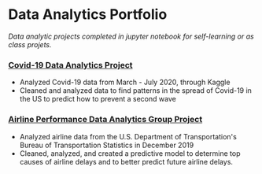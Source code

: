 # Data Analytics Portfolio
*Data analytic projects completed in jupyter notebook for self-learning or as class projets.*

### [Covid-19 Data Analytics Project](https://github.com/smchi99/Data-Analytics-Portfolio/blob/main/COVID-19%20Data.ipynb)
- Analyzed Covid-19 data from March - July 2020, through Kaggle
- Cleaned and analyzed data to find patterns in the spread of Covid-19 in the US to predict how to prevent a second wave

### [Airline Performance Data Analytics Group Project](https://github.com/smchi99/Data-Analytics-Portfolio/blob/main/Airline_Performance.ipynb)
- Analyzed airline data from the U.S. Department of Transportation's Bureau of Transportation Statistics in December 2019
- Cleaned, analyzed, and created a predictive model to determine top causes of airline delays and to better predict future airline delays.



